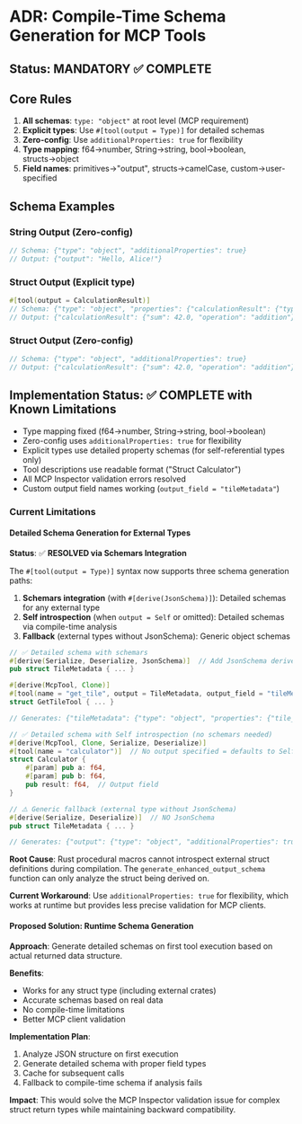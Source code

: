 # ADR: Compile-Time Schema Generation for MCP Tools

## Status: MANDATORY ✅ COMPLETE

## Core Rules

1. **All schemas**: `type: "object"` at root level (MCP requirement)
2. **Explicit types**: Use `#[tool(output = Type)]` for detailed schemas  
3. **Zero-config**: Use `additionalProperties: true` for flexibility
4. **Type mapping**: f64→number, String→string, bool→boolean, structs→object
5. **Field names**: primitives→"output", structs→camelCase, custom→user-specified

## Schema Examples

### String Output (Zero-config)
```rust
// Schema: {"type": "object", "additionalProperties": true}  
// Output: {"output": "Hello, Alice!"}
```

### Struct Output (Explicit type)
```rust
#[tool(output = CalculationResult)]
// Schema: {"type": "object", "properties": {"calculationResult": {"type": "object", "properties": {...}}}}
// Output: {"calculationResult": {"sum": 42.0, "operation": "addition"}}
```

### Struct Output (Zero-config) 
```rust
// Schema: {"type": "object", "additionalProperties": true}
// Output: {"calculationResult": {"sum": 42.0, "operation": "addition"}}
```

## Implementation Status: ✅ COMPLETE with Known Limitations

- Type mapping fixed (f64→number, String→string, bool→boolean)
- Zero-config uses `additionalProperties: true` for flexibility
- Explicit types use detailed property schemas (for self-referential types only)
- Tool descriptions use readable format ("Struct Calculator")
- All MCP Inspector validation errors resolved
- Custom output field names working (`output_field = "tileMetadata"`)

### Current Limitations

#### Detailed Schema Generation for External Types
**Status**: ✅ **RESOLVED via Schemars Integration**

The `#[tool(output = Type)]` syntax now supports three schema generation paths:

1. **Schemars integration** (with `#[derive(JsonSchema)]`): Detailed schemas for any external type
2. **Self introspection** (when `output = Self` or omitted): Detailed schemas via compile-time analysis
3. **Fallback** (external types without JsonSchema): Generic object schemas

```rust
// ✅ Detailed schema with schemars
#[derive(Serialize, Deserialize, JsonSchema)]  // Add JsonSchema derive
pub struct TileMetadata { ... }

#[derive(McpTool, Clone)]
#[tool(name = "get_tile", output = TileMetadata, output_field = "tileMetadata")]
struct GetTileTool { ... }

// Generates: {"tileMetadata": {"type": "object", "properties": {"tile_id": {...}, ...}}}

// ✅ Detailed schema with Self introspection (no schemars needed)
#[derive(McpTool, Clone, Serialize, Deserialize)]
#[tool(name = "calculator")]  // No output specified = defaults to Self
struct Calculator {
    #[param] pub a: f64,
    #[param] pub b: f64,
    pub result: f64,  // Output field
}

// ⚠️ Generic fallback (external type without JsonSchema)
#[derive(Serialize, Deserialize)]  // NO JsonSchema
pub struct TileMetadata { ... }

// Generates: {"output": {"type": "object", "additionalProperties": true}}
```

**Root Cause**: Rust procedural macros cannot introspect external struct definitions during compilation. The `generate_enhanced_output_schema` function can only analyze the struct being derived on.

**Current Workaround**: Use `additionalProperties: true` for flexibility, which works at runtime but provides less precise validation for MCP clients.

#### Proposed Solution: Runtime Schema Generation

**Approach**: Generate detailed schemas on first tool execution based on actual returned data structure.

**Benefits**:
- Works for any struct type (including external crates)
- Accurate schemas based on real data
- No compile-time limitations
- Better MCP client validation

**Implementation Plan**:
1. Analyze JSON structure on first execution
2. Generate detailed schema with proper field types
3. Cache for subsequent calls
4. Fallback to compile-time schema if analysis fails

**Impact**: This would solve the MCP Inspector validation issue for complex struct return types while maintaining backward compatibility.